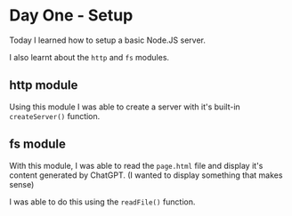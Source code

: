 # Day One - Setup

Today I learned how to setup a basic Node.JS server.

I also learnt about the `http` and `fs` modules.

## http module
Using this module I was able to create a server with it's built-in `createServer()` function.

## fs module

With this module, I was able to read the `page.html` file and display it's content generated by ChatGPT. (I wanted to display something that makes sense)

I was able to do this using the `readFile()` function.